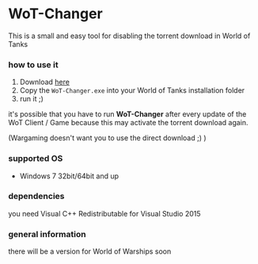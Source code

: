 # WoT-Changer
This is a small and easy tool for disabling the torrent download in World of Tanks


### how to use it

1. Download [here](https://github.com/zocker-160/WoT-Changer/releases)
2. Copy the `WoT-Changer.exe` into your World of Tanks installation folder
3. run it ;)


it's possible that you have to run **WoT-Changer** after every update of the WoT Client / Game because this may activate the torrent download again.

(Wargaming doesn't want you to use the direct download ;) )

### supported OS

  - Windows 7 32bit/64bit and up

### dependencies

you need Visual C++ Redistributable for Visual Studio 2015

### general information

there will be a version for World of Warships soon
